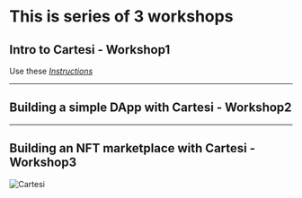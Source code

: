 # This is series of 3 workshops

## Intro to Cartesi - Workshop1

Use these [_Instructions_](https://github.com/jjhbk/learnweb3_workshops/blob/main/workshop1/instructions.MD)

---

## Building a simple DApp with Cartesi - Workshop2

---

## Building an NFT marketplace with Cartesi - Workshop3

![Cartesi](https://ibb.co/vvhx3kD)
